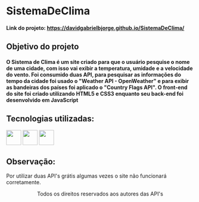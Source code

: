 # SistemaDeClima
#### Link do projeto: https://davidgabrielbjorge.github.io/SistemaDeClima/
## Objetivo do projeto
#### O Sistema de Clima é um site criado para que o usuário pesquise o nome de uma cidade, com isso vai exibir a temperatura, umidade e a velocidade do vento. Foi consumido duas API, para pesquisar as informações do tempo da cidade foi usado o "Weather API - OpenWeather" e para exibir as bandeiras dos países foi aplicado o "Country Flags API". O front-end do site foi criado utilizando HTML5 e CSS3 enquanto seu back-end foi desenvolvido em JavaScript
## Tecnologias utilizadas:
<div>
<img src="https://cdn.jsdelivr.net/gh/devicons/devicon/icons/html5/html5-original-wordmark.svg" width="40" height="40"/>
<img src="https://cdn.jsdelivr.net/gh/devicons/devicon/icons/css3/css3-original-wordmark.svg" width="40" height="40"/>
<img src="https://cdn.jsdelivr.net/gh/devicons/devicon/icons/javascript/javascript-original.svg" width="40" height="40"/>
</div>

<h2>
Observação:
</h2>
<p>Por utilizar duas API's grátis algumas vezes o site não funcionará corretamente.</p>

<p align="center">
Todos os direitos reservados aos autores das API's
</p>

